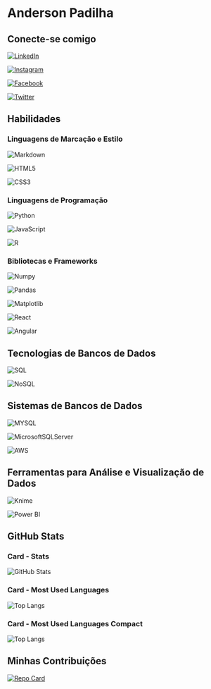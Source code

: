 # Anderson Padilha

## Conecte-se comigo

[![LinkedIn](https://img.shields.io/badge/LinkedIn-000?style=for-the-badge&logo=linkedin)](https://www.linkedin.com/in/anderson-padilha-8b23a761/)

[![Instagram](https://img.shields.io/badge/Instagram-000?style=for-the-badge&logo=instagram)](https://www.instagram.com/andersonpadilha80/)

[![Facebook](https://img.shields.io/badge/Facebook-000?style=for-the-badge&logo=facebook)](https://www.facebook.com/andersonpadilha80/)

[![Twitter](https://img.shields.io/badge/Twitter-000?style=for-the-badge&logo=twitter)](https://twitter.com/AndersonProwork)

## Habilidades

### Linguagens de Marcação e Estilo

![Markdown](https://img.shields.io/badge/Markdown-000?style=for-the-badge&logo=markdown)

![HTML5](https://img.shields.io/badge/HTML5-000?style=for-the-badge&logo=html5)

![CSS3](https://img.shields.io/badge/CSS3-000?style=for-the-badge&logo=css3&logoColor=264CE4)

### Linguagens de Programação

![Python](https://img.shields.io/badge/Python-000?style=for-the-badge&logo=python)

![JavaScript](https://img.shields.io/badge/JavaScript-000?style=for-the-badge&logo=javascript)

![R](https://img.shields.io/badge/R-000?style=for-the-badge&logo=R)

### Bibliotecas e Frameworks

![Numpy](https://img.shields.io/badge/Numpy-000?style=for-the-badge&logo=Numpy)

![Pandas](https://img.shields.io/badge/Pandas-000?style=for-the-badge&logo=Pandas)

![Matplotlib](https://img.shields.io/badge/Matplotlib-000?style=for-the-badge&logo=Matplotlib)

![React](https://img.shields.io/badge/React-000?style=for-the-badge&logo=react)

![Angular](https://img.shields.io/badge/Angular-000?style=for-the-badge&logo=angular&logoColor=C3002F)

## Tecnologias de Bancos de Dados

![SQL](https://img.shields.io/badge/SQL-000?style=for-the-badge&logo=SQL)

![NoSQL](https://img.shields.io/badge/NoSQL-000?style=for-the-badge&logo=NoSQL)

## Sistemas de Bancos de Dados

![MYSQL](https://img.shields.io/badge/MYSQL-000?style=for-the-badge&logo=MYSQL)

![MicrosoftSQLServer](https://img.shields.io/badge/Microsoft_SQL_Server-000?style=for-the-badge&logo=MicrosoftSQLServer)

![AWS](https://img.shields.io/badge/AWS-000?style=for-the-badge&logo=AWS)

## Ferramentas para Análise e Visualização de Dados

![Knime](https://img.shields.io/badge/Knime-000?style=for-the-badge&logo=Knime)

![Power BI](https://img.shields.io/badge/Power_BI-000?style=for-the-badge&logo=PowerBI)

## GitHub Stats

### Card - Stats

![GitHub Stats](https://github-readme-stats.vercel.app/api?username=andersonpadilha80&theme=transparent&bg_color=000&border_color=30A3DC&show_icons=true&icon_color=30A3DC&title_color=E94D5F&text_color=FFF&hide_title=true)

### Card - Most Used Languages

![Top Langs](https://github-readme-stats-git-masterrstaa-rickstaa.vercel.app/api/top-langs/?username=andersonpadilha80&bg_color=000&border_color=30A3DC&title_color=E94D5F&text_color=FFF)

### Card - Most Used Languages Compact

![Top Langs](https://github-readme-stats-git-masterrstaa-rickstaa.vercel.app/api/top-langs/?username=andersonpadilha80&layout=compact&bg_color=000&border_color=30A3DC&title_color=E94D5F&text_color=FFF)

## Minhas Contribuições

[![Repo Card](https://github-readme-stats.vercel.app/api/pin/?username=andersonpadilha80&repo=dio-lab-open-source&bg_color=000&border_color=30A3DC&show_icons=true&icon_color=30A3DC&title_color=E94D5F&text_color=FFF)](https://github.com/andersonpadilha80/dio-lab-open-source)

